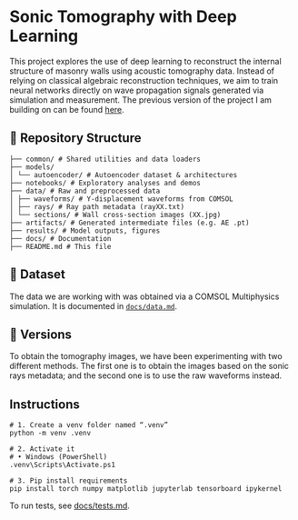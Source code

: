 # Sonic Tomography with Deep Learning

This project explores the use of deep learning to reconstruct the internal structure of masonry walls using acoustic tomography data. Instead of relying on classical algebraic reconstruction techniques, we aim to train neural networks directly on wave propagation signals generated via simulation and measurement. The previous version of the project I am building on can be found [here](https://saco.csic.es/s/k5ty8eazD85pd4M).

## 📁 Repository Structure
```
├── common/ # Shared utilities and data loaders
├── models/ 
│ └── autoencoder/ # Autoencoder dataset & architectures
├── notebooks/ # Exploratory analyses and demos
├── data/ # Raw and preprocessed data
│ ├── waveforms/ # Y-displacement waveforms from COMSOL
│ ├── rays/ # Ray path metadata (rayXX.txt)
│ └── sections/ # Wall cross-section images (XX.jpg)
├── artifacts/ # Generated intermediate files (e.g. AE .pt)
├── results/ # Model outputs, figures
├── docs/ # Documentation
├── README.md # This file
```

## 📁 Dataset
The data we are working with was obtained via a COMSOL Multiphysics simulation. It is documented in [`docs/data.md`](docs/data.md).

## 📁 Versions
To obtain the tomography images, we have been experimenting with two different methods. The first one is to obtain the images based on the sonic rays metadata; and the second one is to use the raw waveforms instead.

## Instructions

```
# 1. Create a venv folder named “.venv”
python -m venv .venv

# 2. Activate it
# • Windows (PowerShell)
.venv\Scripts\Activate.ps1

# 3. Pip install requirements
pip install torch numpy matplotlib jupyterlab tensorboard ipykernel

```

To run tests, see [docs/tests.md](docs/tests.md).